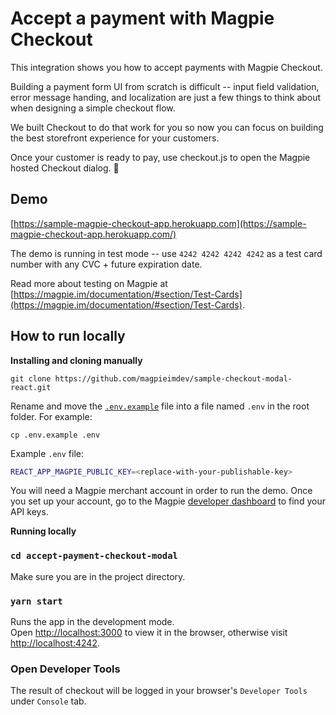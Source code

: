 # Accept a payment with Magpie Checkout

This integration shows you how to accept payments with Magpie Checkout.

Building a payment form UI from scratch is difficult -- input field
validation, error message handing, and localization are just a few things
to think about when designing a simple checkout flow.

We built Checkout to do that
work for you so now you can focus on building the best storefront
experience for your customers.

Once your customer is ready to pay, use checkout.js to open the Magpie hosted Checkout dialog. 🥳

## Demo

[https://sample-magpie-checkout-app.herokuapp.com](https://sample-magpie-checkout-app.herokuapp.com/)

The demo is running in test mode -- use `4242 4242 4242 4242` as a test card number with any CVC + future expiration date.

Read more about testing on Magpie at [https://magpie.im/documentation/#section/Test-Cards](https://magpie.im/documentation/#section/Test-Cards).

## How to run locally

**Installing and cloning manually**

```
git clone https://github.com/magpieimdev/sample-checkout-modal-react.git
```

Rename and move the [`.env.example`](.env.example) file into a file named
`.env` in the root folder. For example:

```
cp .env.example .env
```

Example `.env` file:

```sh
REACT_APP_MAGPIE_PUBLIC_KEY=<replace-with-your-publishable-key>
```

You will need a Magpie merchant account in order to run the demo. Once you set up
your account, go to the Magpie [developer
dashboard](https://dashboard.magpie.im/dashboard/developer/keys) to find your API
keys.

**Running locally**

### `cd accept-payment-checkout-modal`

Make sure you are in the project directory.

### `yarn start`

Runs the app in the development mode.\
Open [http://localhost:3000](http://localhost:3000) to view it in the browser, otherwise visit [http://localhost:4242](http://localhost:4242).

### Open Developer Tools

The result of checkout will be logged in your browser's `Developer Tools` under `Console` tab.
